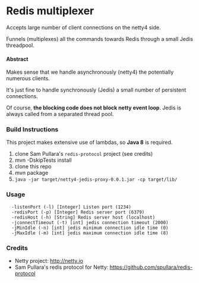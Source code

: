 Redis multiplexer
==================
Accepts large number of client connections on the netty4 side.

Funnels (multiplexes) all the commands towards Redis through a small Jedis threadpool.

#### Abstract
Makes sense that we handle asynchronously (netty4) the potentially numerous clients.

It's just fine to handle synchronously (Jedis) a small number of persistent connections.

Of course, **the blocking code does not block netty event loop**. Jedis is always called from a separated thread pool.

### Build Instructions
This project makes extensive use of lambdas, so **Java 8** is required.

1. clone Sam Pullara's ```redis-protocol``` project (see credits)
2. mvn -DskipTests install
3. clone this repo
4. mvn package
5. ```java -jar target/netty4-jedis-proxy-0.0.1.jar -cp target/lib/ ```

### Usage
```
  -listenPort (-l) [Integer] Listen port (1234)
  -redisPort (-p) [Integer] Redis server port (6379)
  -redisHost (-h) [String] Redis server host (localhost)
  -jconnectTimeout (-t) [int] jedis connection timeout (2000)
  -jMinIdle (-n) [int] jedis minimum connection idle time (0)
  -jMaxIdle (-m) [int] jedis maximum connection idle time (8)
```
### Credits
* Netty project: http://netty.io
* Sam Pullara's redis protocol for Netty: https://github.com/spullara/redis-protocol
